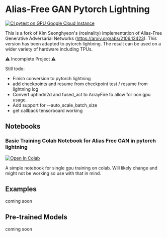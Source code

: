 # Alias-Free GAN Pytorch Lightning

[![CI pytest on GPU Google Cloud Instance](https://github.com/duskvirkus/alias-free-gan-pytorch-lightning/actions/workflows/%20ci-gpu.yml/badge.svg)](https://github.com/duskvirkus/alias-free-gan-pytorch-lightning/actions/workflows/%20ci-gpu.yml)

This is a fork of Kim Seonghyeon's (rosinality) implementation of Alias-Free Generative Adversarial Networks (https://arxiv.org/abs/2106.12423). This version has been adapted to pytorch lightning. The result can be used on a wider variety of hardware including TPUs.

⚠️ Incomplete Project ⚠️

Still todo:

- Finish conversion to pytorch lightning
- add checkpoints and resume from checkpoint test / resume from lightning log
- Convert upfindn2d and fused_act to ArrayFire to allow for non gpu usage.
- Add support for --auto_scale_batch_size
- get callback tensorboard working

## Notebooks

### Basic Training Colab Notebook for Alias Free GAN in pytorch lightning

<a href="https://colab.research.google.com/github/duskvirkus/alias-free-gan-pytorch/blob/main/notebooks/AliasFreeGAN_lightning_basic_training.ipynb" target="_parent"><img src="https://colab.research.google.com/assets/colab-badge.svg" alt="Open In Colab"/></a>

A simple notebook for single gpu training on colab. Will likely change and might not be working so use with that in mind.

## Examples

coming soon

## Pre-trained Models

coming soon 
